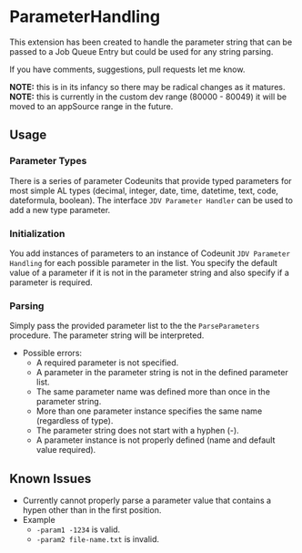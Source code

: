 # ParameterHandling
This extension has been created to handle the parameter string that can be passed to a Job Queue Entry but could be used for any string parsing.

If you have comments, suggestions, pull requests let me know.

**NOTE:** this is in its infancy so there may be radical changes as it matures.
**NOTE:** this is currently in the custom dev range (80000 - 80049) it will be moved to an appSource range in the future.

## Usage
### Parameter Types
There is a series of parameter Codeunits that provide typed parameters for most simple AL types (decimal, integer, date, time, datetime, text, code, dateformula, boolean).  The interface `JDV Parameter Handler` can be used to add a new type parameter.
### Initialization
You add instances of parameters to an instance of Codeunit `JDV Parameter Handling` for each possible parameter in the list.  You specify the default value of a parameter if it is not in the parameter string and also specify if a parameter is required.  
### Parsing
Simply pass the provided parameter list to the the `ParseParameters` procedure.  The parameter string will be interpreted.  
- Possible errors:
  - A required parameter is not specified.
  - A parameter in the parameter string is not in the defined parameter list.
  - The same parameter name was defined more than once in the parameter string.
  - More than one parameter instance specifies the same name (regardless of type).
  - The parameter string does not start with a hyphen (-).
  - A parameter instance is not properly defined (name and default value required).
  
## Known Issues
- Currently cannot properly parse a parameter value that contains a hypen other than in the first position.
- Example
    - `-param1 -1234` is valid.
    - `-param2 file-name.txt` is invalid.